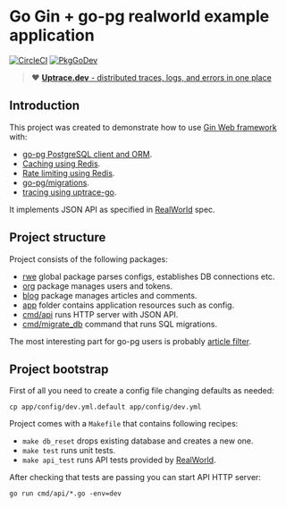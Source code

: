 # Go Gin + go-pg realworld example application

[![CircleCI](https://circleci.com/gh/uptrace/go-realworld-example-app.svg?style=svg)](https://circleci.com/gh/uptrace/go-realworld-example-app)
[![PkgGoDev](https://pkg.go.dev/badge/github.com/uptrace/go-realworld-example-app)](https://pkg.go.dev/github.com/uptrace/go-realworld-example-app)

> :heart: [**Uptrace.dev** - distributed traces, logs, and errors in one place](https://uptrace.dev)

## Introduction

This project was created to demonstrate how to use
[Gin Web framework](https://github.com/gin-gonic/gin) with:

- [go-pg PostgreSQL client and ORM](https://github.com/go-pg/pg).
- [Caching using Redis](https://github.com/go-redis/cache).
- [Rate limiting using Redis](https://github.com/go-redis/redis_rate).
- [go-pg/migrations](https://github.com/go-pg/migrations).
- [tracing using uptrace-go](https://github.com/uptrace/uptrace-go).

It implements JSON API as specified in [RealWorld](https://github.com/gothinkster/realworld) spec.

## Project structure

Project consists of the following packages:

- [rwe](rwe) global package parses configs, establishes DB connections etc.
- [org](org) package manages users and tokens.
- [blog](blog) package manages articles and comments.
- [app](app) folder contains application resources such as config.
- [cmd/api](cmd/api) runs HTTP server with JSON API.
- [cmd/migrate_db](cmd/migrate_db) command that runs SQL migrations.

The most interesting part for go-pg users is probably [article filter](blog/article_filter.go).

## Project bootstrap

First of all you need to create a config file changing defaults as needed:

```
cp app/config/dev.yml.default app/config/dev.yml
```

Project comes with a `Makefile` that contains following recipes:

- `make db_reset` drops existing database and creates a new one.
- `make test` runs unit tests.
- `make api_test` runs API tests provided by
  [RealWorld](https://github.com/gothinkster/realworld/tree/master/api).

After checking that tests are passing you can start API HTTP server:

```shell
go run cmd/api/*.go -env=dev
```
